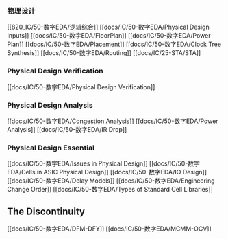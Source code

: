 
### 物理设计
[[820_IC/50-数字EDA/逻辑综合]]
[[docs/IC/50-数字EDA/Physical Design Inputs]]
[[docs/IC/50-数字EDA/FloorPlan]]
[[docs/IC/50-数字EDA/Power Plan]]
[[docs/IC/50-数字EDA/Placement]]
[[docs/IC/50-数字EDA/Clock Tree Synthesis]]
[[docs/IC/50-数字EDA/Routing]]
[[docs/IC/25-STA/STA]]

### Physical Design Verification
[[docs/IC/50-数字EDA/Physical Design Verification]]


### Physical Design Analysis
[[docs/IC/50-数字EDA/Congestion Analysis]]
[[docs/IC/50-数字EDA/Power Analysis]]
[[docs/IC/50-数字EDA/IR Drop]]


### Physical Design Essential
[[docs/IC/50-数字EDA/Issues in Physical Design]]
[[docs/IC/50-数字EDA/Cells in ASIC Physical Design]]
[[docs/IC/50-数字EDA/IO Design]]
[[docs/IC/50-数字EDA/Delay Models]]
[[docs/IC/50-数字EDA/Engineering Change Order]]
[[docs/IC/50-数字EDA/Types of Standard Cell Libraries]]

## The Discontinuity
[[docs/IC/50-数字EDA/DFM-DFY]]
[[docs/IC/50-数字EDA/MCMM-OCV]]



